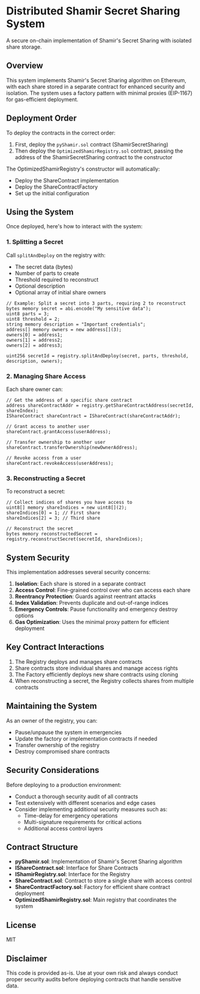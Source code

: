 # Distributed Shamir Secret Sharing System

A secure on-chain implementation of Shamir's Secret Sharing with isolated share storage.

## Overview

This system implements Shamir's Secret Sharing algorithm on Ethereum, with each share stored in a separate contract for enhanced security and isolation. The system uses a factory pattern with minimal proxies (EIP-1167) for gas-efficient deployment.

## Deployment Order

To deploy the contracts in the correct order:

1. First, deploy the `pyShamir.sol` contract (ShamirSecretSharing)
2. Then deploy the `OptimizedShamirRegistry.sol` contract, passing the address of the ShamirSecretSharing contract to the constructor

The OptimizedShamirRegistry's constructor will automatically:
* Deploy the ShareContract implementation
* Deploy the ShareContractFactory
* Set up the initial configuration

## Using the System

Once deployed, here's how to interact with the system:

### 1. Splitting a Secret

Call `splitAndDeploy` on the registry with:
* The secret data (bytes)
* Number of parts to create
* Threshold required to reconstruct
* Optional description
* Optional array of initial share owners

```solidity
// Example: Split a secret into 3 parts, requiring 2 to reconstruct
bytes memory secret = abi.encode("My sensitive data");
uint8 parts = 3;
uint8 threshold = 2;
string memory description = "Important credentials";
address[] memory owners = new address[](3);
owners[0] = address1;
owners[1] = address2;
owners[2] = address3;

uint256 secretId = registry.splitAndDeploy(secret, parts, threshold, description, owners);
```

### 2. Managing Share Access

Each share owner can:

```solidity
// Get the address of a specific share contract
address shareContractAddr = registry.getShareContractAddress(secretId, shareIndex);
IShareContract shareContract = IShareContract(shareContractAddr);

// Grant access to another user
shareContract.grantAccess(userAddress);

// Transfer ownership to another user
shareContract.transferOwnership(newOwnerAddress);

// Revoke access from a user
shareContract.revokeAccess(userAddress);
```

### 3. Reconstructing a Secret

To reconstruct a secret:

```solidity
// Collect indices of shares you have access to
uint8[] memory shareIndices = new uint8[](2);
shareIndices[0] = 1; // First share
shareIndices[2] = 3; // Third share

// Reconstruct the secret
bytes memory reconstructedSecret = registry.reconstructSecret(secretId, shareIndices);
```

## System Security

This implementation addresses several security concerns:

1. **Isolation**: Each share is stored in a separate contract
2. **Access Control**: Fine-grained control over who can access each share
3. **Reentrancy Protection**: Guards against reentrant attacks
4. **Index Validation**: Prevents duplicate and out-of-range indices
5. **Emergency Controls**: Pause functionality and emergency destroy options
6. **Gas Optimization**: Uses the minimal proxy pattern for efficient deployment

## Key Contract Interactions

1. The Registry deploys and manages share contracts
2. Share contracts store individual shares and manage access rights
3. The Factory efficiently deploys new share contracts using cloning
4. When reconstructing a secret, the Registry collects shares from multiple contracts

## Maintaining the System

As an owner of the registry, you can:
* Pause/unpause the system in emergencies
* Update the factory or implementation contracts if needed
* Transfer ownership of the registry
* Destroy compromised share contracts

## Security Considerations

Before deploying to a production environment:

- Conduct a thorough security audit of all contracts
- Test extensively with different scenarios and edge cases
- Consider implementing additional security measures such as:
  - Time-delay for emergency operations
  - Multi-signature requirements for critical actions
  - Additional access control layers

## Contract Structure

- **pyShamir.sol**: Implementation of Shamir's Secret Sharing algorithm
- **IShareContract.sol**: Interface for Share Contracts
- **IShamirRegistry.sol**: Interface for the Registry
- **ShareContract.sol**: Contract to store a single share with access control
- **ShareContractFactory.sol**: Factory for efficient share contract deployment
- **OptimizedShamirRegistry.sol**: Main registry that coordinates the system

## License

MIT

## Disclaimer

This code is provided as-is. Use at your own risk and always conduct proper security audits before deploying contracts that handle sensitive data.
